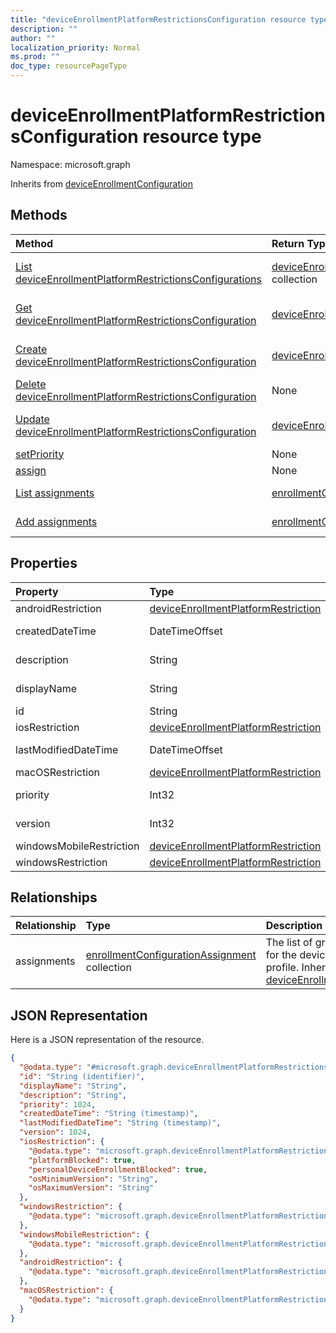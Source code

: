 ```yaml
---
title: "deviceEnrollmentPlatformRestrictionsConfiguration resource type"
description: ""
author: ""
localization_priority: Normal
ms.prod: ""
doc_type: resourcePageType
---
```


# deviceEnrollmentPlatformRestrictionsConfiguration resource type


Namespace: microsoft.graph




Inherits from [deviceEnrollmentConfiguration](../resources/deviceenrollmentconfiguration.md)

## Methods
|Method|Return Type|Description|
|:---|:---|:---|
|[List deviceEnrollmentPlatformRestrictionsConfigurations](../api/deviceenrollmentplatformrestrictionsconfiguration-list.md)|[deviceEnrollmentPlatformRestrictionsConfiguration](../resources/deviceenrollmentplatformrestrictionsconfiguration.md) collection|List properties and relationships of the [deviceEnrollmentPlatformRestrictionsConfiguration](../resources/deviceenrollmentplatformrestrictionsconfiguration.md) objects.|
|[Get deviceEnrollmentPlatformRestrictionsConfiguration](../api/deviceenrollmentplatformrestrictionsconfiguration-get.md)|[deviceEnrollmentPlatformRestrictionsConfiguration](../resources/deviceenrollmentplatformrestrictionsconfiguration.md)|Read properties and relationships of the [deviceEnrollmentPlatformRestrictionsConfiguration](../resources/deviceenrollmentplatformrestrictionsconfiguration.md) object.|
|[Create deviceEnrollmentPlatformRestrictionsConfiguration](../api/deviceenrollmentplatformrestrictionsconfiguration-create.md)|[deviceEnrollmentPlatformRestrictionsConfiguration](../resources/deviceenrollmentplatformrestrictionsconfiguration.md)|Create a new [deviceEnrollmentPlatformRestrictionsConfiguration](../resources/deviceenrollmentplatformrestrictionsconfiguration.md) object.|
|[Delete deviceEnrollmentPlatformRestrictionsConfiguration](../api/deviceenrollmentplatformrestrictionsconfiguration-delete.md)|None|Deletes a [deviceEnrollmentPlatformRestrictionsConfiguration](../resources/deviceenrollmentplatformrestrictionsconfiguration.md).|
|[Update deviceEnrollmentPlatformRestrictionsConfiguration](../api/deviceenrollmentplatformrestrictionsconfiguration-update.md)|[deviceEnrollmentPlatformRestrictionsConfiguration](../resources/deviceenrollmentplatformrestrictionsconfiguration.md)|Update the properties of a [deviceEnrollmentPlatformRestrictionsConfiguration](../resources/deviceenrollmentplatformrestrictionsconfiguration.md) object.|
|[setPriority](../api/deviceenrollmentplatformrestrictionsconfiguration-setpriority.md)|None||
|[assign](../api/deviceenrollmentplatformrestrictionsconfiguration-assign.md)|None||
|[List assignments](../api/deviceenrollmentplatformrestrictionsconfiguration-list-assignments.md)|[enrollmentConfigurationAssignment](../resources/enrollmentconfigurationassignment.md) collection|Get the enrollmentConfigurationAssignments from the assignments navigation property.|
|[Add assignments](../api/deviceenrollmentplatformrestrictionsconfiguration-post-assignments.md)|[enrollmentConfigurationAssignment](../resources/enrollmentconfigurationassignment.md)|Add assignments by posting to the assignments collection.|

## Properties
|Property|Type|Description|
|:---|:---|:---|
|androidRestriction|[deviceEnrollmentPlatformRestriction](../resources/deviceenrollmentplatformrestriction.md)||
|createdDateTime|DateTimeOffset| Inherited from [deviceEnrollmentConfiguration](../resources/deviceenrollmentconfiguration.md)|
|description|String| Inherited from [deviceEnrollmentConfiguration](../resources/deviceenrollmentconfiguration.md)|
|displayName|String| Inherited from [deviceEnrollmentConfiguration](../resources/deviceenrollmentconfiguration.md)|
|id|String| Inherited from [entity](../resources/entity.md)|
|iosRestriction|[deviceEnrollmentPlatformRestriction](../resources/deviceenrollmentplatformrestriction.md)||
|lastModifiedDateTime|DateTimeOffset| Inherited from [deviceEnrollmentConfiguration](../resources/deviceenrollmentconfiguration.md)|
|macOSRestriction|[deviceEnrollmentPlatformRestriction](../resources/deviceenrollmentplatformrestriction.md)||
|priority|Int32| Inherited from [deviceEnrollmentConfiguration](../resources/deviceenrollmentconfiguration.md)|
|version|Int32| Inherited from [deviceEnrollmentConfiguration](../resources/deviceenrollmentconfiguration.md)|
|windowsMobileRestriction|[deviceEnrollmentPlatformRestriction](../resources/deviceenrollmentplatformrestriction.md)||
|windowsRestriction|[deviceEnrollmentPlatformRestriction](../resources/deviceenrollmentplatformrestriction.md)||

## Relationships
|Relationship|Type|Description|
|:---|:---|:---|
|assignments|[enrollmentConfigurationAssignment](../resources/enrollmentconfigurationassignment.md) collection|The list of group assignments for the device configuration profile. Inherited from [deviceEnrollmentConfiguration](../resources/deviceenrollmentconfiguration.md)|

## JSON Representation
Here is a JSON representation of the resource.
<!-- {
  "blockType": "resource",
  "keyProperty": "id",
  "@odata.type": "microsoft.graph.deviceEnrollmentPlatformRestrictionsConfiguration",
  "baseType": "microsoft.graph.deviceEnrollmentConfiguration",
  "openType": false
}
-->
``` json
{
  "@odata.type": "#microsoft.graph.deviceEnrollmentPlatformRestrictionsConfiguration",
  "id": "String (identifier)",
  "displayName": "String",
  "description": "String",
  "priority": 1024,
  "createdDateTime": "String (timestamp)",
  "lastModifiedDateTime": "String (timestamp)",
  "version": 1024,
  "iosRestriction": {
    "@odata.type": "microsoft.graph.deviceEnrollmentPlatformRestriction",
    "platformBlocked": true,
    "personalDeviceEnrollmentBlocked": true,
    "osMinimumVersion": "String",
    "osMaximumVersion": "String"
  },
  "windowsRestriction": {
    "@odata.type": "microsoft.graph.deviceEnrollmentPlatformRestriction"
  },
  "windowsMobileRestriction": {
    "@odata.type": "microsoft.graph.deviceEnrollmentPlatformRestriction"
  },
  "androidRestriction": {
    "@odata.type": "microsoft.graph.deviceEnrollmentPlatformRestriction"
  },
  "macOSRestriction": {
    "@odata.type": "microsoft.graph.deviceEnrollmentPlatformRestriction"
  }
}
```

